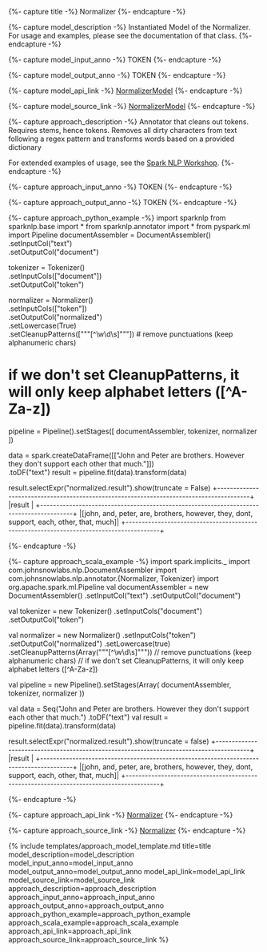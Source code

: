 {%- capture title -%}
Normalizer
{%- endcapture -%}

{%- capture model_description -%}
Instantiated Model of the Normalizer. For usage and examples, please see the documentation of that class.
{%- endcapture -%}

{%- capture model_input_anno -%}
TOKEN
{%- endcapture -%}

{%- capture model_output_anno -%}
TOKEN
{%- endcapture -%}

{%- capture model_api_link -%}
[NormalizerModel](https://nlp.johnsnowlabs.com/api/com/johnsnowlabs/nlp/annotators/NormalizerModel)
{%- endcapture -%}

{%- capture model_source_link -%}
[NormalizerModel](https://github.com/JohnSnowLabs/spark-nlp/tree/master/src/main/scala/com/johnsnowlabs/nlp/annotators/NormalizerModel.scala)
{%- endcapture -%}

{%- capture approach_description -%}
Annotator that cleans out tokens. Requires stems, hence tokens.
Removes all dirty characters from text following a regex pattern and transforms words based on a provided dictionary

For extended examples of usage, see the [Spark NLP Workshop](https://github.com/JohnSnowLabs/spark-nlp-workshop/blob/master/tutorials/Certification_Trainings/Public/2.Text_Preprocessing_with_SparkNLP_Annotators_Transformers.ipynb).
{%- endcapture -%}

{%- capture approach_input_anno -%}
TOKEN
{%- endcapture -%}

{%- capture approach_output_anno -%}
TOKEN
{%- endcapture -%}

{%- capture approach_python_example -%}
import sparknlp
from sparknlp.base import *
from sparknlp.annotator import *
from pyspark.ml import Pipeline
documentAssembler = DocumentAssembler() \
    .setInputCol("text") \
    .setOutputCol("document")

tokenizer = Tokenizer() \
    .setInputCols(["document"]) \
    .setOutputCol("token")

normalizer = Normalizer() \
    .setInputCols(["token"]) \
    .setOutputCol("normalized") \
    .setLowercase(True) \
    .setCleanupPatterns(["""[^\w\d\s]"""]) # remove punctuations (keep alphanumeric chars)
# if we don't set CleanupPatterns, it will only keep alphabet letters ([^A-Za-z])

pipeline = Pipeline().setStages([
    documentAssembler,
    tokenizer,
    normalizer
])

data = spark.createDataFrame([["John and Peter are brothers. However they don't support each other that much."]]) \
    .toDF("text")
result = pipeline.fit(data).transform(data)

result.selectExpr("normalized.result").show(truncate = False)
+----------------------------------------------------------------------------------------+
|result                                                                                  |
+----------------------------------------------------------------------------------------+
|[john, and, peter, are, brothers, however, they, dont, support, each, other, that, much]|
+----------------------------------------------------------------------------------------+

{%- endcapture -%}

{%- capture approach_scala_example -%}
import spark.implicits._
import com.johnsnowlabs.nlp.DocumentAssembler
import com.johnsnowlabs.nlp.annotator.{Normalizer, Tokenizer}
import org.apache.spark.ml.Pipeline
val documentAssembler = new DocumentAssembler()
  .setInputCol("text")
  .setOutputCol("document")

val tokenizer = new Tokenizer()
  .setInputCols("document")
  .setOutputCol("token")

val normalizer = new Normalizer()
  .setInputCols("token")
  .setOutputCol("normalized")
  .setLowercase(true)
  .setCleanupPatterns(Array("""[^\w\d\s]""")) // remove punctuations (keep alphanumeric chars)
// if we don't set CleanupPatterns, it will only keep alphabet letters ([^A-Za-z])

val pipeline = new Pipeline().setStages(Array(
  documentAssembler,
  tokenizer,
  normalizer
))

val data = Seq("John and Peter are brothers. However they don't support each other that much.")
  .toDF("text")
val result = pipeline.fit(data).transform(data)

result.selectExpr("normalized.result").show(truncate = false)
+----------------------------------------------------------------------------------------+
|result                                                                                  |
+----------------------------------------------------------------------------------------+
|[john, and, peter, are, brothers, however, they, dont, support, each, other, that, much]|
+----------------------------------------------------------------------------------------+

{%- endcapture -%}

{%- capture approach_api_link -%}
[Normalizer](https://nlp.johnsnowlabs.com/api/com/johnsnowlabs/nlp/annotators/Normalizer)
{%- endcapture -%}

{%- capture approach_source_link -%}
[Normalizer](https://github.com/JohnSnowLabs/spark-nlp/tree/master/src/main/scala/com/johnsnowlabs/nlp/annotators/Normalizer.scala)
{%- endcapture -%}


{% include templates/approach_model_template.md
title=title
model_description=model_description
model_input_anno=model_input_anno
model_output_anno=model_output_anno
model_api_link=model_api_link
model_source_link=model_source_link
approach_description=approach_description
approach_input_anno=approach_input_anno
approach_output_anno=approach_output_anno
approach_python_example=approach_python_example
approach_scala_example=approach_scala_example
approach_api_link=approach_api_link
approach_source_link=approach_source_link
%}
